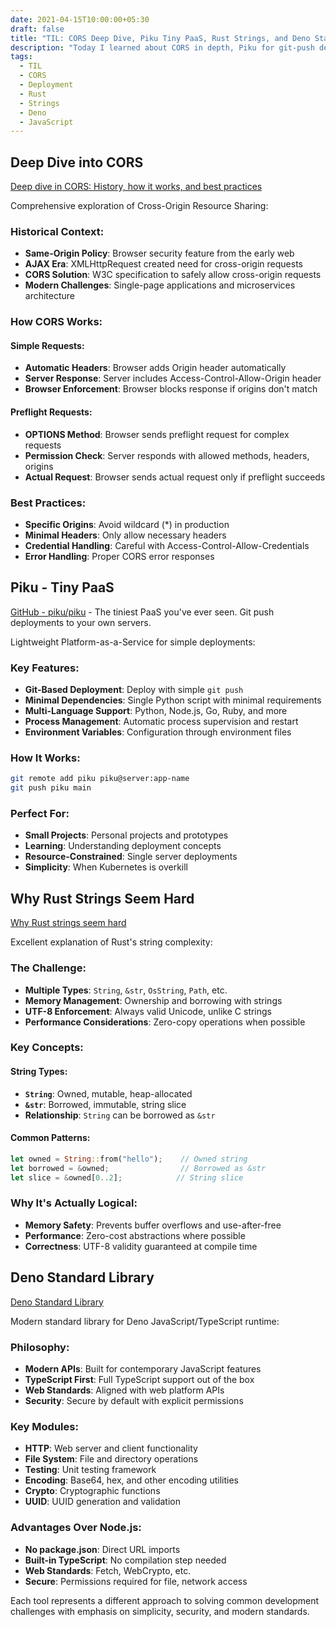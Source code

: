```yaml
---
date: 2021-04-15T10:00:00+05:30
draft: false
title: "TIL: CORS Deep Dive, Piku Tiny PaaS, Rust Strings, and Deno Standard Library"
description: "Today I learned about CORS in depth, Piku for git-push deployments, why Rust strings seem challenging, and Deno's standard library for modern JavaScript runtime."
tags:
  - TIL
  - CORS
  - Deployment
  - Rust
  - Strings
  - Deno
  - JavaScript
---
```


## Deep Dive into CORS

[Deep dive in CORS: History, how it works, and best practices](https://ieftimov.com/post/deep-dive-cors-history-how-it-works-best-practices/)

Comprehensive exploration of Cross-Origin Resource Sharing:

### Historical Context:
- **Same-Origin Policy**: Browser security feature from the early web
- **AJAX Era**: XMLHttpRequest created need for cross-origin requests
- **CORS Solution**: W3C specification to safely allow cross-origin requests
- **Modern Challenges**: Single-page applications and microservices architecture

### How CORS Works:

#### **Simple Requests:**
- **Automatic Headers**: Browser adds Origin header automatically
- **Server Response**: Server includes Access-Control-Allow-Origin header
- **Browser Enforcement**: Browser blocks response if origins don't match

#### **Preflight Requests:**
- **OPTIONS Method**: Browser sends preflight request for complex requests
- **Permission Check**: Server responds with allowed methods, headers, origins
- **Actual Request**: Browser sends actual request only if preflight succeeds

### Best Practices:
- **Specific Origins**: Avoid wildcard (*) in production
- **Minimal Headers**: Only allow necessary headers
- **Credential Handling**: Careful with Access-Control-Allow-Credentials
- **Error Handling**: Proper CORS error responses

## Piku - Tiny PaaS

[GitHub - piku/piku](https://github.com/piku/piku) - The tiniest PaaS you've ever seen. Git push deployments to your own servers.

Lightweight Platform-as-a-Service for simple deployments:

### Key Features:
- **Git-Based Deployment**: Deploy with simple `git push`
- **Minimal Dependencies**: Single Python script with minimal requirements
- **Multi-Language Support**: Python, Node.js, Go, Ruby, and more
- **Process Management**: Automatic process supervision and restart
- **Environment Variables**: Configuration through environment files

### How It Works:
```bash
git remote add piku piku@server:app-name
git push piku main
```

### Perfect For:
- **Small Projects**: Personal projects and prototypes
- **Learning**: Understanding deployment concepts
- **Resource-Constrained**: Single server deployments
- **Simplicity**: When Kubernetes is overkill

## Why Rust Strings Seem Hard

[Why Rust strings seem hard](https://www.brandons.me/blog/why-rust-strings-seem-hard)

Excellent explanation of Rust's string complexity:

### The Challenge:
- **Multiple Types**: `String`, `&str`, `OsString`, `Path`, etc.
- **Memory Management**: Ownership and borrowing with strings
- **UTF-8 Enforcement**: Always valid Unicode, unlike C strings
- **Performance Considerations**: Zero-copy operations when possible

### Key Concepts:

#### **String Types:**
- **`String`**: Owned, mutable, heap-allocated
- **`&str`**: Borrowed, immutable, string slice
- **Relationship**: `String` can be borrowed as `&str`

#### **Common Patterns:**
```rust
let owned = String::from("hello");    // Owned string
let borrowed = &owned;                // Borrowed as &str
let slice = &owned[0..2];            // String slice
```

### Why It's Actually Logical:
- **Memory Safety**: Prevents buffer overflows and use-after-free
- **Performance**: Zero-cost abstractions where possible
- **Correctness**: UTF-8 validity guaranteed at compile time

## Deno Standard Library

[Deno Standard Library](https://deno.land/std@0.93.0)

Modern standard library for Deno JavaScript/TypeScript runtime:

### Philosophy:
- **Modern APIs**: Built for contemporary JavaScript features
- **TypeScript First**: Full TypeScript support out of the box
- **Web Standards**: Aligned with web platform APIs
- **Security**: Secure by default with explicit permissions

### Key Modules:
- **HTTP**: Web server and client functionality
- **File System**: File and directory operations
- **Testing**: Unit testing framework
- **Encoding**: Base64, hex, and other encoding utilities
- **Crypto**: Cryptographic functions
- **UUID**: UUID generation and validation

### Advantages Over Node.js:
- **No package.json**: Direct URL imports
- **Built-in TypeScript**: No compilation step needed
- **Web Standards**: Fetch, WebCrypto, etc.
- **Secure**: Permissions required for file, network access

Each tool represents a different approach to solving common development challenges with emphasis on simplicity, security, and modern standards.